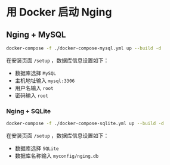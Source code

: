 # 用 Docker 启动 Nging

## Nging + MySQL

```sh
docker-compose -f ./docker-compose-mysql.yml up --build -d
```

在安装页面 `/setup` ，数据库信息设置如下：

* 数据库选择 `MySQL`
* 主机地址输入 `mysql:3306`
* 用户名输入 `root`
* 密码输入 `root`

### Nging + SQLite

```sh
docker-compose -f ./docker-compose-sqlite.yml up --build -d
```

在安装页面 `/setup` ，数据库信息设置如下：

* 数据库选择 `SQLite`
* 数据库名称输入 `myconfig/nging.db`

